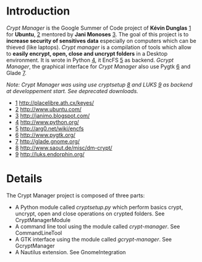 # Introduction #

_Crypt Manager_ is the Google Summer of Code project of **Kévin Dunglas** [1](1.md) for **Ubuntu**, [2](2.md) mentored by **Jani Monoses** [3](3.md).
The goal of this project is to **increase security of sensitives data** especially on computers which can be thieved (like laptops).
_Crypt manager_ is a compilation of tools which allow to **easily encrypt, open, close and uncrypt folders** in a Desktop environment.
It is wrote in Python [4](4.md), it EncFS [5](5.md) as backend.
_Gcrypt Manager_, the graphical interface for _Crypt Manager_ also use Pygtk [6](6.md) and Glade [7](7.md).

_Note: Crypt Manager was using use cryptsetup [8](8.md) and LUKS [9](9.md) as backend at developpement start. See deprecated downloads._

  * [1](1.md) http://placelibre.ath.cx/keyes/
  * [2](2.md) http://www.ubuntu.com/
  * [3](3.md) http://janimo.blogspot.com/
  * [4](4.md) http://www.python.org/
  * [5](5.md) http://arg0.net/wiki/encfs
  * [6](6.md) http://www.pygtk.org/
  * [7](7.md) http://glade.gnome.org/
  * [8](8.md) http://www.saout.de/misc/dm-crypt/
  * [9](9.md) http://luks.endorphin.org/

# Details #

The Crypt Manager project is composed of three parts:
  * A Python module called _cryptsetup.py_ which perform basics crypt, uncrypt, open and close operations on crypted folders. See CryptManagerModule
  * A command line tool using the module called _crypt-manager_. See CommandLineTool
  * A GTK interface using the module called _gcrypt-manager_. See GcryptManager
  * A Nautilus extension. See GnomeIntegration
